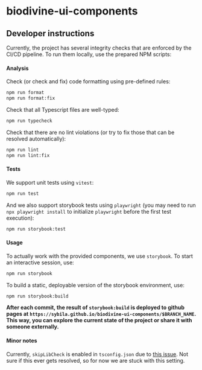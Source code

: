 # biodivine-ui-components

## Developer instructions

Currently, the project has several integrity checks that are enforced by the CI/CD pipeline. To run them locally, use the prepared NPM scripts:

#### Analysis

Check (or check and fix) code formatting using pre-defined rules:

```bash
npm run format
npm run format:fix
```

Check that all Typescript files are well-typed:

```bash
npm run typecheck
```

Check that there are no lint violations (or try to fix those that can be resolved automatically):

```bash
npm run lint
npm run lint:fix
```

#### Tests

We support unit tests using `vitest`:

```bash
npm run test
```

And we also support storybook tests using `playwright` (you may need to run `npx playwright install` to initialize `playwright` before the first test execution):

```bash
npm run storybook:test
```

#### Usage

To actually work with the provided components, we use `storybook`. To start an interactive session, use:

```bash
npm run storybook
``` 

To build a static, deployable version of the storybook environment, use:

```bash
npm run storybook:build
```

**After each commit, the result of `storybook:build` is deployed to github pages at `https://sybila.github.io/biodivine-ui-components/$BRANCH_NAME`. This way, you can explore the current state of the project or share it with someone externally.**

#### Minor notes

Currently, `skipLibCheck` is enabled in `tsconfig.json` due to [this issue](https://github.com/withastro/astro/issues/5061). Not sure if this ever gets resolved, so for now we are stuck with this setting.